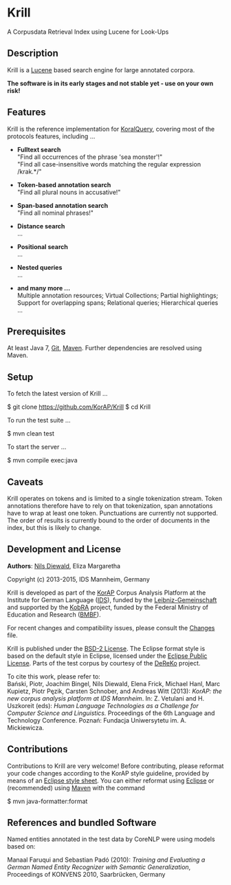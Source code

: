 # Krill

A Corpusdata Retrieval Index using Lucene for Look-Ups


## Description

Krill is a [Lucene](https://lucene.apache.org/) based search
engine for large annotated corpora.

**The software is in its early stages and not stable yet - use on your own risk!**


## Features

Krill is the reference implementation for
[KoralQuery](https://github.com/KorAP/Koral), covering
most of the protocols features, including ...

- **Fulltext search**<br>
  "Find all occurrences of the phrase 'sea monster'!"<br>
  "Find all case-insensitive words matching the regular expression /krak.*/"

- **Token-based annotation search**<br>
  "Find all plural nouns in accusative!"

- **Span-based annotation search**<br>
  "Find all nominal phrases!"

- **Distance search**<br>
  ...

- **Positional search**<br>
  ...

- **Nested queries**<br>
  ...

- **and many more ...**<br>
  Multiple annotation resources;
  Virtual Collections;
  Partial highlightings;
  Support for overlapping spans;
  Relational queries;
  Hierarchical queries ...


## Prerequisites

At least Java 7,
[Git](http://git-scm.com/),
[Maven](https://maven.apache.org/).
Further dependencies are resolved using Maven.


## Setup

To fetch the latest version of Krill ...

  $ git clone https://github.com/KorAP/Krill
  $ cd Krill

To run the test suite ...

  $ mvn clean test

To start the server ...

  $ mvn compile exec:java


## Caveats

Krill operates on tokens and is limited to a single tokenization stream.
Token annotations therefore have to rely on that tokenization,
span annotations have to wrap at least one token.
Punctuations are currently not supported.
The order of results is currently bound to the order of documents in the
index, but this is likely to change.


## Development and License

**Authors**: [Nils Diewald](http://nils-diewald.de/), Eliza Margaretha

Copyright (c) 2013-2015, IDS Mannheim, Germany

Krill is developed as part of the [KorAP](https://korap.ids-mannheim.de/)
Corpus Analysis Platform at the Institute for German Language
([IDS](http://www1.ids-mannheim.de/)),
funded by the
[Leibniz-Gemeinschaft](http://www.leibniz-gemeinschaft.de/en/about-us/leibniz-competition/projekte-2011/2011-funding-line-2/)
and supported by the [KobRA](http://www.kobra.tu-dortmund.de) project,
funded by the Federal Ministry of Education and Research
([BMBF](http://www.bmbf.de/en/)).

For recent changes and compatibility issues, please consult the
[Changes](https://raw.githubusercontent.com/KorAP/Krill/master/Changes)
file.

Krill is published under the
[BSD-2 License](https://raw.githubusercontent.com/KorAP/Krill/master/LICENSE).
The Eclipse format style is based on the default style in Eclipse,
licensed under the [Eclipse Public License](http://www.eclipse.org/legal/epl-v10.html).
Parts of the test corpus by courtesy of the
[DeReKo](http://ids-mannheim.de/kl/projekte/korpora/) project.

To cite this work, please refer to:<br>
Bański, Piotr, Joachim Bingel, Nils Diewald, Elena Frick, Michael Hanl, Marc Kupietz, Piotr Pęzik, Carsten Schnober, and Andreas Witt (2013):
*KorAP: the new corpus analysis platform at IDS Mannheim*. In: Z. Vetulani and H. Uszkoreit (eds):
*Human Language Technologies as a Challenge for Computer Science and Linguistics.*
Proceedings of the 6th Language and Technology Conference. Poznań: Fundacja Uniwersytetu im. A. Mickiewicza. 


## Contributions

Contributions to Krill are very welcome!
Before contributing, please reformat your code changes according to the KorAP
style guideline, provided by means of an
[Eclipse style sheet](https://raw.githubusercontent.com/KorAP/Krill/master/korap-style.xml).
You can either reformat using [Eclipse](http://eclipse.org/) or (recommended) using
[Maven](https://maven.apache.org/) with the command

  $ mvn java-formatter:format


## References and bundled Software

Named entities annotated in the test data by CoreNLP were using
models based on:

Manaal Faruqui and Sebastian Padó (2010):
*Training and Evaluating a German Named Entity Recognizer with Semantic Generalization*,
Proceedings of KONVENS 2010, Saarbrücken, Germany
